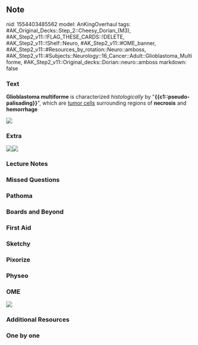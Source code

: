 ## Note
nid: 1554403485562
model: AnKingOverhaul
tags: #AK_Original_Decks::Step_2::Cheesy_Dorian_(M3), #AK_Step2_v11::!FLAG_THESE_CARDS::!DELETE, #AK_Step2_v11::!Shelf::Neuro, #AK_Step2_v11::#OME_banner, #AK_Step2_v11::#Resources_by_rotation::Neuro::amboss, #AK_Step2_v11::#Subjects::Neurology::16_Cancer::Adult::Glioblastoma_Multiforme, #AK_Step2_v11::Original_decks::Dorian::neuro::amboss
markdown: false

### Text
<b>Glioblastoma multiforme</b> is characterized
<i>histologically</i> by "<b>{{c1::pseudo-palisading}}</b>", which
are <u>tumor cells</u> surrounding regions of <b>necrosis</b> and
<b>hemorrhage</b>
<div>
  <b><img src="paste-752315061501953.jpg"></b>
</div>

### Extra
<div>
  <img src="paste-752448205488129.jpg"><i><img src=
  "paste-173791556665345.jpg"></i>
</div>

### Lecture Notes


### Missed Questions


### Pathoma


### Boards and Beyond


### First Aid


### Sketchy


### Pixorize


### Physeo


### OME
<div class="ome-widget">
  <a href="https://onlinemeded.org?ref=anki"><img src=
  "_OME_AnkiFlashcards_General_3.png"></a>
</div>

### Additional Resources


### One by one

